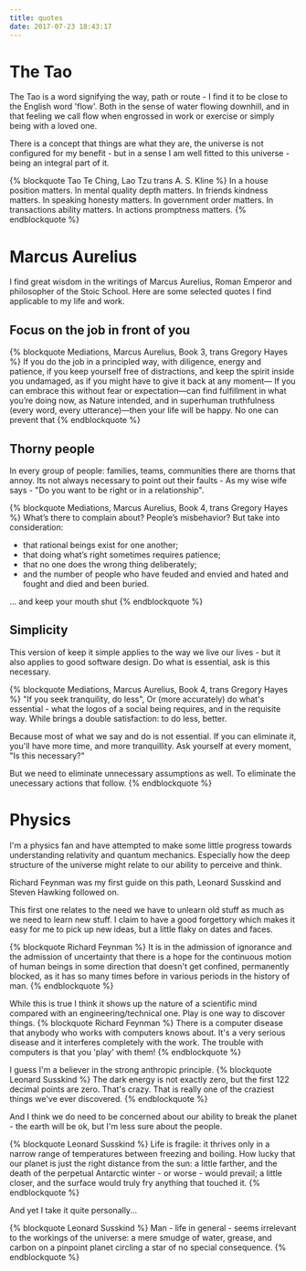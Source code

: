 ```yaml
---
title: quotes
date: 2017-07-23 18:43:17
---
```

# The Tao
The Tao is a word signifying the way, path or route - I find it to be close to the English word 'flow'. Both in the sense of water flowing downhill, and in that feeling we call flow when engrossed in work or exercise or simply being with a loved one.

There is a concept that things are what they are, the universe is not configured for my benefit - but in a sense I am well fitted to this universe - being an integral part of it.

{% blockquote Tao Te Ching, Lao Tzu trans A. S. Kline %}
In a house position matters.
In mental quality depth matters.
In friends kindness matters.
In speaking honesty matters.
In government order matters.
In transactions ability matters.
In actions promptness matters.
{% endblockquote %}

# Marcus Aurelius
I find great wisdom in the writings of Marcus Aurelius, Roman Emperor and philosopher of the Stoic School. Here are some selected quotes I find applicable to my life and work.

## Focus on the job in front of you

{% blockquote Mediations, Marcus Aurelius, Book 3, trans Gregory Hayes %}
If you do the job in a principled way, with diligence,
energy and patience, if you keep yourself free of distractions,
and keep the spirit inside you undamaged, as if you might
have to give it back at any moment—
If you can embrace this without fear or expectation—can
find fulfillment in what you’re doing now, as Nature
intended, and in superhuman truthfulness (every word, every
utterance)—then your life will be happy.
No one can prevent that
{% endblockquote %}

## Thorny people
In every group of people: families, teams, communities there are thorns that annoy. Its not always necessary to point out their faults - As my wise wife says - "Do you want to be right or in a relationship".

{% blockquote Mediations, Marcus Aurelius, Book 4, trans Gregory Hayes %}
What’s there to complain about? People’s misbehavior?
But take into consideration:
* that rational beings exist for one another;
* that doing what’s right sometimes requires patience;
* that no one does the wrong thing deliberately;
* and the number of people who have feuded and envied and hated and fought and died and been buried.

... and keep your mouth shut
{% endblockquote %}

## Simplicity
This version of keep it simple applies to the way we live our lives - but it also applies to good software design. Do what is essential, ask is this necessary.

{% blockquote Mediations, Marcus Aurelius, Book 4, trans Gregory Hayes %}
"If you seek tranquility, do less", Or (more accurately) do what's essential - what the logos of a social being requires, and in the requisite way. While brings a double satisfaction: to do less, better.

Because most of what we say and do is not essential. If you can eliminate it, you'll have more time, and more tranquillity. Ask yourself at every moment, "Is this necessary?"

But we need to eliminate unnecessary assumptions as well. To eliminate the unecessary actions that follow.
{% endblockquote %}

# Physics
I'm a physics fan and have attempted to make some little progress towards understanding relativity and quantum mechanics. Especially how the deep structure of the universe might relate to our ability to perceive and think.

Richard Feynman was my first guide on this path, Leonard Susskind and Steven Hawking followed on.

This first one relates to the need we have to unlearn old stuff as much as we need to learn new stuff. I claim to have a good forgettory which makes it easy for me to pick up new ideas, but a little flaky on dates and faces.

{% blockquote Richard Feynman %}
It is in the admission of ignorance and the admission of uncertainty that there is a hope for the continuous motion of human beings in some direction that doesn't get confined, permanently blocked, as it has so many times before in various periods in the history of man.
{% endblockquote %}

While this is true I think it shows up the nature of a scientific mind compared with an engineering/technical one. Play is one way to discover things.
{% blockquote Richard Feynman %}
There is a computer disease that anybody who works with computers knows about. It's a very serious disease and it interferes completely with the work. The trouble with computers is that you 'play' with them!
{% endblockquote %}

I guess I'm a believer in the strong anthropic principle.
{% blockquote Leonard Susskind %}
The dark energy is not exactly zero, but the first 122 decimal points are zero. That's crazy. That is really one of the craziest things we've ever discovered.
{% endblockquote %}

And I think we do need to be concerned about our ability to break the planet - the earth will be ok, but I'm less sure about the people.

{% blockquote Leonard Susskind %}
Life is fragile: it thrives only in a narrow range of temperatures between freezing and boiling. How lucky that our planet is just the right distance from the sun: a little farther, and the death of the perpetual Antarctic winter - or worse - would prevail; a little closer, and the surface would truly fry anything that touched it.
{% endblockquote %}

And yet I take it quite personally...

{% blockquote Leonard Susskind %}
Man - life in general - seems irrelevant to the workings of the universe: a mere smudge of water, grease, and carbon on a pinpoint planet circling a star of no special consequence.
{% endblockquote %}
